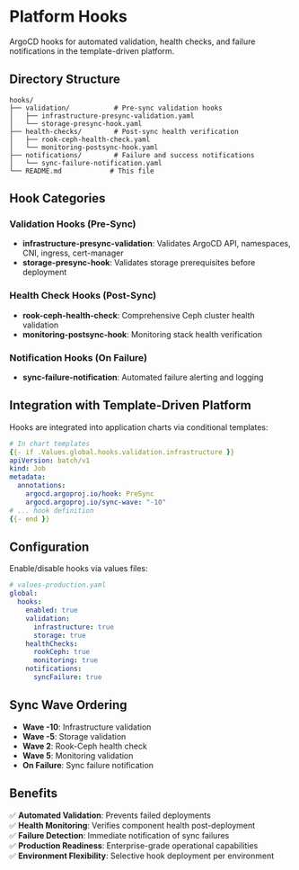 # Platform Hooks

ArgoCD hooks for automated validation, health checks, and failure notifications in the template-driven platform.

## Directory Structure

```
hooks/
├── validation/           # Pre-sync validation hooks
│   ├── infrastructure-presync-validation.yaml
│   └── storage-presync-hook.yaml
├── health-checks/        # Post-sync health verification
│   ├── rook-ceph-health-check.yaml
│   └── monitoring-postsync-hook.yaml
├── notifications/        # Failure and success notifications
│   └── sync-failure-notification.yaml
└── README.md            # This file
```

## Hook Categories

### Validation Hooks (Pre-Sync)
- **infrastructure-presync-validation**: Validates ArgoCD API, namespaces, CNI, ingress, cert-manager
- **storage-presync-hook**: Validates storage prerequisites before deployment

### Health Check Hooks (Post-Sync)  
- **rook-ceph-health-check**: Comprehensive Ceph cluster health validation
- **monitoring-postsync-hook**: Monitoring stack health verification

### Notification Hooks (On Failure)
- **sync-failure-notification**: Automated failure alerting and logging

## Integration with Template-Driven Platform

Hooks are integrated into application charts via conditional templates:

```yaml
# In chart templates
{{- if .Values.global.hooks.validation.infrastructure }}
apiVersion: batch/v1
kind: Job
metadata:
  annotations:
    argocd.argoproj.io/hook: PreSync
    argocd.argoproj.io/sync-wave: "-10"
# ... hook definition
{{- end }}
```

## Configuration

Enable/disable hooks via values files:

```yaml
# values-production.yaml
global:
  hooks:
    enabled: true
    validation:
      infrastructure: true
      storage: true
    healthChecks:
      rookCeph: true
      monitoring: true
    notifications:
      syncFailure: true
```

## Sync Wave Ordering

- **Wave -10**: Infrastructure validation
- **Wave -5**: Storage validation  
- **Wave 2**: Rook-Ceph health check
- **Wave 5**: Monitoring validation
- **On Failure**: Sync failure notification

## Benefits

✅ **Automated Validation**: Prevents failed deployments  
✅ **Health Monitoring**: Verifies component health post-deployment  
✅ **Failure Detection**: Immediate notification of sync failures  
✅ **Production Readiness**: Enterprise-grade operational capabilities  
✅ **Environment Flexibility**: Selective hook deployment per environment
